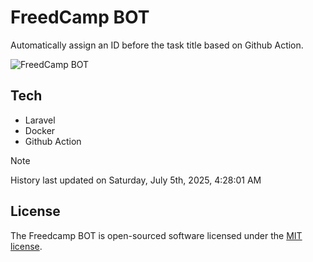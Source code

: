 # FreedCamp BOT

Automatically assign an ID before the task title based on Github Action.

![FreedCamp BOT](https://repository-images.githubusercontent.com/737932867/7d34798b-2680-471c-b089-a78a718d3d6a)

## Tech

- Laravel
- Docker
- Github Action

> [!NOTE]  
> History last updated on Saturday, July 5th, 2025, 4:28:01 AM

## License

The Freedcamp BOT is open-sourced software licensed under the [MIT license](https://opensource.org/licenses/MIT).

